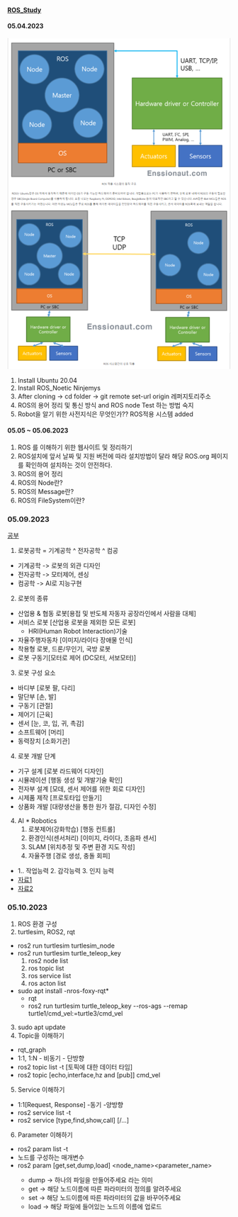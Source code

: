 #### [ROS_Study](https://neosla.tistory.com/m/39)

#### 05.04.2023
![05.04.2023](ROS%EC%A0%81%EC%9A%A9%20%EC%8B%9C%EC%8A%A4%ED%85%9C.png)
1. Install Ubuntu 20.04
2. Install ROS_Noetic Ninjemys
3. After cloning -> cd folder -> git remote set-url origin 레퍼지토리주소
4. ROS의 용어 정리 및 통신 방식 and ROS node Test 하는 방법 숙지
5. Robot을 알기 위한 사전지식은 무엇인가?? ROS적용 시스템 added

#### 05.05 ~ 05.06.2023
1. ROS 를 이해하기 위한 웹사이트 및 정리하기
2. ROS설치에 앞서 날짜 및 지원 버전에 따라 설치방법이 달라
   해당 ROS.org 페이지를 확인하여 설치하는 것이 안전하다.
3. ROS의 용어 정리
4. ROS의 Node란?
5. ROS의 Message란?
6. ROS의 FileSystem이란?

### 05.09.2023
[공부](https://keep-steady.tistory.com/45)
1. 로봇공학 = 기계공학 ^ 전자공학 ^ 컴공
- 기계공학 -> 로봇의 외관 디자인
- 전자공학 -> 모터제어, 센싱
- 컴공학 -> AI로 지능구현

2. 로봇의 종류
- 산업용 & 협동 로봇[용접 및 반도체 자동자 공장라인에서 사람을 대체]
- 서비스 로봇 [산업용 로봇을 제외한 모든 로봇]
   - HRI(Human Robot Interaction)기술
- 자율주행자동차 [이미지/라이다 장애물 인식]
- 착용형 로봇, 드론/무인기, 국방 로봇
- 로봇 구동기[모터로 제어 (DC모터, 서보모터)] 

3. 로봇 구성 요소
- 바디부 [로봇 팔, 다리]
- 말단부 [손, 발]
- 구동기 [관절]
- 제어기 [근육]
- 센서 [눈, 코, 입, 귀, 촉감]
- 소프트웨어 [머리]
- 동력장치 [소화기관]

4. 로봇 개발 단계
- 기구 설계 [로봇 라드웨어 디자인]
- 시뮬레이션 [행동 생성 및 개발기술 확인]
- 전자부 설계 [모데, 센서 제어를 위한 회로 디자인]
- 시제품 제작 [프로토타입 만들기]
- 상품화 개발 [대량생산을 통한 원가 절감, 디자인 수정]

4. AI * Robotics
   1. 로봇제어(강화학습) [행동 컨트롤]
   2. 환경인식(센서처리) [이미지, 라이다, 초음파 센서]
   3. SLAM [위치추정 및 주변 환경 지도 작성]
   4. 자율주행 [경로 생성, 충돌 회피]
- 1.. 작업능력 2. 감각능력 3. 인지 능력
- [자료1](https://robetchoi.gitbook.io/ros/1)
- [자료2](https://github.com/robotpilot/ros-seminar)


### 05.10.2023
1. ROS 환경 구성
2. turtlesim, ROS2, rqt
- ros2 run turtlesim turtlesim_node
- ros2 run turtlesim turtle_teleop_key
   1. ros2 node list
   2. ros topic list
   3. ros service list
   4. ros acton list
- sudo apt install -nros-foxy-rqt*
   - rqt 
   - ros2 run turtlesim turtle_teleop_key --ros-ags --remap turtle1/cmd_vel:=turtle3/cmd_vel
3. sudo apt update
4. Topic을 이해하기
- rqt_graph
- 1:1, 1:N - 비동기 - 단방향
- ros2 topic list -t [토픽에 대한 데이터 타임]
- ros2 topic [echo,interface,hz and [pub]] cmd_vel
5. Service 이해하기
- 1:1[Request, Response] -동기 -양방향
- ros2 service list -t
- ros2 service [type,find,show,call] [/...]
6. Parameter 이해하기
- ros2 param list -t
- 노드를 구성하는 매개변수
- ros2 param [get,set,dump,load] <node_name><parameter_name><vector>
   - dump -> 하나의 파일을 만들어주세요 라는 의미
   - get -> 해당 노드이름에 따른 파라미터의 정의를 알려주세요
   - set -> 해당 노드이름에 따른 파라미터의 값을 바꾸어주세요
   - load -> 해당 파일에 들어있는 노드의 이름에 업로드
